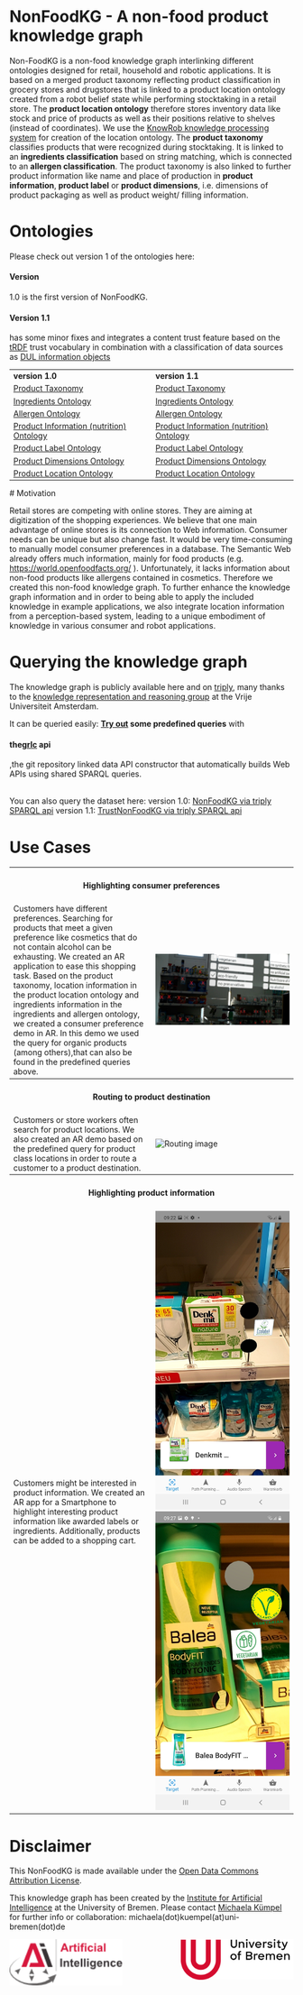 
# NonFoodKG - A non-food product knowledge graph

Non-FoodKG is a non-food knowledge graph interlinking different ontologies designed for retail, household and robotic applications. It is based on a merged product taxonomy reflecting product classification in grocery stores and drugstores that is linked to a product location ontology created from a robot belief state while performing stocktaking in a retail store. The <b>product location ontology</b> therefore stores inventory data like stock and price of products as well as their positions relative to shelves (instead of coordinates). We use the <a href="http://knowrob.org/">KnowRob knowledge processing system</a> for creation of the location ontology. The <b>product taxonomy</b> classifies products that were recognized during stocktaking. It is linked to an <b>ingredients classification</b> based on string matching, which is connected to an <b>allergen classification</b>. The product taxonomy is also linked to further product information like name and place of production in <b>product information</b>,<b> product label</b> or <b>product dimensions</b>, i.e. dimensions of product packaging as well as product weight/ filling information. 

# Ontologies

Please check out version 1 of the ontologies here:

<h4>Version</h4> 1.0 is the first version of NonFoodKG.<br>
<h4>Version 1.1</h4> has some minor fixes and integrates a content trust feature based on the <a href="http://trdf.sourceforge.net/trustvocab.owl">tRDF</a> trust vocabulary in combination with a classification of data sources as <a href="http://www.ontologydesignpatterns.org/ont/dul/DUL.owl">DUL information objects</a>
<table> 
  <tr>
    <td><b>version 1.0</b></td><td><b>version 1.1</b></td> </tr>
<tr>
  <td><a href="https://raw.githubusercontent.com/K4R-IAI/AllIn-NonFoodKG/master/WebGraph/1.0/ProductTaxonomy.owl">Product Taxonomy</a></td>
  <td><a href="https://raw.githubusercontent.com/K4R-IAI/AllIn-NonFoodKG/master/WebGraph/1.1/ProductTaxonomy.owl">Product Taxonomy</a></td>
  </tr>
<tr>
<td><a href="https://raw.githubusercontent.com/K4R-IAI/AllIn-NonFoodKG/master/WebGraph/1.0/Ingredients.owl">Ingredients Ontology</a></td>
<td><a href="https://raw.githubusercontent.com/K4R-IAI/AllIn-NonFoodKG/master/WebGraph/1.1/Ingredients.owl">Ingredients Ontology</a></td>
  </tr>
  <tr>
<td><a href="https://raw.githubusercontent.com/K4R-IAI/AllIn-NonFoodKG/master/WebGraph/1.0/Allergen.owl">Allergen Ontology</a></td>
<td><a href="https://raw.githubusercontent.com/K4R-IAI/AllIn-NonFoodKG/master/WebGraph/1.1/Allergen.owl">Allergen Ontology</a></td>
  </tr>
  <tr>
<td><a href="https://raw.githubusercontent.com/K4R-IAI/AllIn-NonFoodKG/master/WebGraph/1.0/ProductInfo.owl">Product Information (nutrition) Ontology</a></td>
<td><a href="https://raw.githubusercontent.com/K4R-IAI/AllIn-NonFoodKG/master/WebGraph/1.1/ProductInfo.owl">Product Information (nutrition) Ontology</a></td>
  </tr>
  <tr>
<td><a href="https://raw.githubusercontent.com/K4R-IAI/AllIn-NonFoodKG/master/WebGraph/1.0/Label.owl">Product Label Ontology</a></td>
<td><a href="https://raw.githubusercontent.com/K4R-IAI/AllIn-NonFoodKG/master/WebGraph/1.1/Label.owl">Product Label Ontology</a></td>
</tr>
  <tr>
<td><a href="https://raw.githubusercontent.com/K4R-IAI/AllIn-NonFoodKG/master/WebGraph/1.0/ProductDimensions.owl">Product Dimensions Ontology</a></td>
<td><a href="https://raw.githubusercontent.com/K4R-IAI/AllIn-NonFoodKG/master/WebGraph/1.1/ProductDimensions.owl">Product Dimensions Ontology</a></td>
  </tr>
  <tr>
<td><a href="https://raw.githubusercontent.com/K4R-IAI/AllIn-NonFoodKG/master/WebGraph/1.0/ProductToShelf.owl">Product Location Ontology</a></td>
<td><a href="https://raw.githubusercontent.com/K4R-IAI/AllIn-NonFoodKG/master/WebGraph/1.1/ProductToShelf.owl">Product Location Ontology</a></td>
  </tr>
  </table>
# Motivation

Retail stores are competing with online stores. They are aiming at digitization of the shopping experiences. We believe that one main advantage of online stores is its connection to Web information. Consumer needs can be unique but also change fast. It would be very time-consuming to manually model consumer preferences in a database. The Semantic Web already offers much information, mainly for food products (e.g. https://world.openfoodfacts.org/ ). Unfortunately, it lacks information about non-food products like allergens contained in cosmetics. Therefore we created this non-food knowledge graph. 
To further enhance the knowledge graph information and in order to being able to apply the included knowledge in example applications, we also integrate location information from a perception-based system, leading to a unique embodiment of knowledge in various consumer and robot applications.

# Querying the knowledge graph

The knowledge graph is publicly available here and on <a href="https://triply.cc/">triply</a>, many thanks to the <a href="https://krr.cs.vu.nl/">knowledge representation and reasoning group</a> at the Vrije Universiteit Amsterdam.

It can be queried easily: <b><a href="http://grlc.io/api/K4R-IAI/NonFoodKG/SPARQLfiles/">Try out</a> some predefined queries</b> with <h4> the<a href="https://github.com/CLARIAH/grlc">grlc</a> api</h4>,the git repository linked data API constructor that automatically builds Web APIs using shared SPARQL queries. 

<br>
You can also query the dataset here: version 1.0: <a href="https://api.krr.triply.cc/datasets/mkumpel/NonFoodKG/services/NonFoodKG/sparql">NonFoodKG via triply SPARQL api</a>
version 1.1: <a href="https://api.krr.triply.cc/datasets/mkumpel/TrustNonFoodKG/services/TrustNonFoodKG/sparql">TrustNonFoodKG via triply SPARQL api</a>

# Use Cases

<table style="table-layout: fixed;width:100%;">
  <tr>
    <th colspan="2"><h4>Highlighting consumer preferences</h4></th>
  </tr>
  <tr>
    <td style="width:50%;">
Customers have different preferences. Searching for products that meet a given preference like cosmetics that do not contain alcohol can be exhausting. We created an AR application to ease this shopping task.
Based on the product taxonomy, location information in the product location ontology and ingredients information in the ingredients and allergen ontology, we created a consumer preference demo in AR.
      In this demo we used the query for organic products (among others),that can also be found in the predefined queries above.
</td>
  <td style="width:50%;">
<img src="UseCaseImg/HoloPreference.jpg" alt="highlighting"/>
  </td>
  </tr>
  <tr>
    <th colspan="2"><h4>Routing to product destination</h4></th>
  </tr>
  <tr>
    <td style="width:50%;">
Customers or store workers often search for product locations. We also created an AR demo based on the predefined query for product class locations in order to route a customer to a product destination.
    </td>
    <td style="width:50%;">
<img src="UseCaseImg/Routing.png" alt="Routing image"/>
    </td>
  </tr>
  <tr>
    <th colspan="2"><h4>Highlighting product information</h4></th>
  </tr>
  <tr>
    <td style="width:50%;">
Customers might be interested in product information. We created an AR app for a Smartphone to highlight interesting product information like awarded labels or ingredients. Additionally, products can be added to a shopping cart.
    </td>
    <td style="width:50%;">
<img src="UseCaseImg/DenkMitRecogsm.jpg" alt="recognized detergent"/>
      <img src="UseCaseImg/BaleaBodyFotRecogsm.jpg" alt="recognized bodylotion"/>
    </td>
  </tr>
  </table>

# Disclaimer

This NonFoodKG is made available under the <a href="http://opendatacommons.org/licenses/by/1.0/">Open Data Commons Attribution License</a>.


This knowledge graph has been created by the <a href="https://ai.uni-bremen.de/">Institute for Artificial Intelligence</a> at the University of Bremen. Please contact <a href="https://ai.uni-bremen.de/team/michaela_k%C3%BCmpel">Michaela Kümpel</a> for further info or collaboration: michaela(dot)kuempel(at)uni-bremen(dot)de

<img src="UseCaseImg/ai_logo.png" width="200"/><img align=right src="UseCaseImg/university_new.png" width="200"/>

